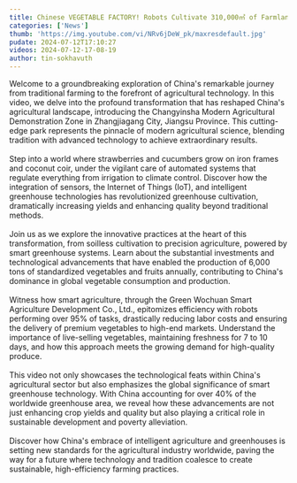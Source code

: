 ```yaml
---
title: Chinese VEGETABLE FACTORY! Robots Cultivate 310,000㎡ of Farmland
categories: ['News']
thumb: 'https://img.youtube.com/vi/NRv6jDeW_pk/maxresdefault.jpg'
pudate: 2024-07-12T17:10:27
videos: 2024-07-12-17-08-19
author: tin-sokhavuth
---
```

Welcome to a groundbreaking exploration of China's remarkable journey from traditional farming to the forefront of agricultural technology. In this video, we delve into the profound transformation that has reshaped China's agricultural landscape, introducing the Changyinsha Modern Agricultural Demonstration Zone in Zhangjiagang City, Jiangsu Province. This cutting-edge park represents the pinnacle of modern agricultural science, blending tradition with advanced technology to achieve extraordinary results.
<br/><br/>
Step into a world where strawberries and cucumbers grow on iron frames and coconut coir, under the vigilant care of automated systems that regulate everything from irrigation to climate control. Discover how the integration of sensors, the Internet of Things (IoT), and intelligent greenhouse technologies has revolutionized greenhouse cultivation, dramatically increasing yields and enhancing quality beyond traditional methods.
<br/><br/>
Join us as we explore the innovative practices at the heart of this transformation, from soilless cultivation to precision agriculture, powered by smart greenhouse systems. Learn about the substantial investments and technological advancements that have enabled the production of 6,000 tons of standardized vegetables and fruits annually, contributing to China's dominance in global vegetable consumption and production.
<br/><br/>
Witness how smart agriculture, through the Green Wochuan Smart Agriculture Development Co., Ltd., epitomizes efficiency with robots performing over 95% of tasks, drastically reducing labor costs and ensuring the delivery of premium vegetables to high-end markets. Understand the importance of live-selling vegetables, maintaining freshness for 7 to 10 days, and how this approach meets the growing demand for high-quality produce.
<br/><br/>
This video not only showcases the technological feats within China's agricultural sector but also emphasizes the global significance of smart greenhouse technology. With China accounting for over 40% of the worldwide greenhouse area, we reveal how these advancements are not just enhancing crop yields and quality but also playing a critical role in sustainable development and poverty alleviation.
<br/><br/>
Discover how China's embrace of intelligent agriculture and greenhouses is setting new standards for the agricultural industry worldwide, paving the way for a future where technology and tradition coalesce to create sustainable, high-efficiency farming practices.